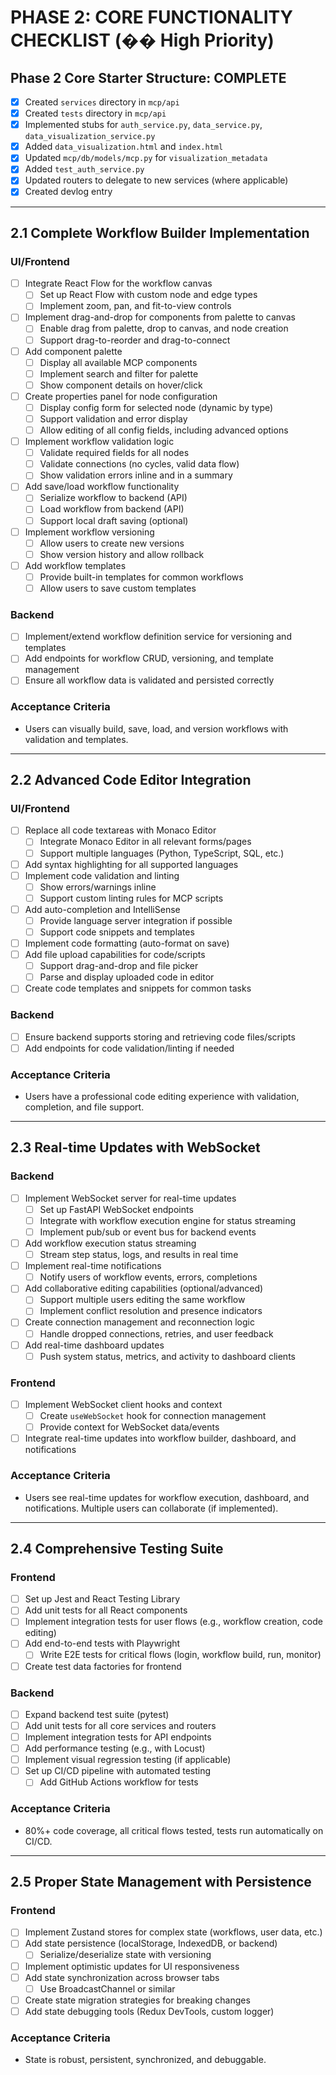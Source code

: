 # PHASE 2: CORE FUNCTIONALITY CHECKLIST (�� High Priority)

## Phase 2 Core Starter Structure: COMPLETE

- [x] Created `services` directory in `mcp/api`
- [x] Created `tests` directory in `mcp/api`
- [x] Implemented stubs for `auth_service.py`, `data_service.py`, `data_visualization_service.py`
- [x] Added `data_visualization.html` and `index.html`
- [x] Updated `mcp/db/models/mcp.py` for `visualization_metadata`
- [x] Added `test_auth_service.py`
- [x] Updated routers to delegate to new services (where applicable)
- [x] Created devlog entry

---

## 2.1 Complete Workflow Builder Implementation

### UI/Frontend

- [ ] Integrate React Flow for the workflow canvas
  - [ ] Set up React Flow with custom node and edge types
  - [ ] Implement zoom, pan, and fit-to-view controls
- [ ] Implement drag-and-drop for components from palette to canvas
  - [ ] Enable drag from palette, drop to canvas, and node creation
  - [ ] Support drag-to-reorder and drag-to-connect
- [ ] Add component palette
  - [ ] Display all available MCP components
  - [ ] Implement search and filter for palette
  - [ ] Show component details on hover/click
- [ ] Create properties panel for node configuration
  - [ ] Display config form for selected node (dynamic by type)
  - [ ] Support validation and error display
  - [ ] Allow editing of all config fields, including advanced options
- [ ] Implement workflow validation logic
  - [ ] Validate required fields for all nodes
  - [ ] Validate connections (no cycles, valid data flow)
  - [ ] Show validation errors inline and in a summary
- [ ] Add save/load workflow functionality
  - [ ] Serialize workflow to backend (API)
  - [ ] Load workflow from backend (API)
  - [ ] Support local draft saving (optional)
- [ ] Implement workflow versioning
  - [ ] Allow users to create new versions
  - [ ] Show version history and allow rollback
- [ ] Add workflow templates
  - [ ] Provide built-in templates for common workflows
  - [ ] Allow users to save custom templates

### Backend

- [ ] Implement/extend workflow definition service for versioning and templates
- [ ] Add endpoints for workflow CRUD, versioning, and template management
- [ ] Ensure all workflow data is validated and persisted correctly

### Acceptance Criteria

- Users can visually build, save, load, and version workflows with validation and templates.

---

## 2.2 Advanced Code Editor Integration

### UI/Frontend

- [ ] Replace all code textareas with Monaco Editor
  - [ ] Integrate Monaco Editor in all relevant forms/pages
  - [ ] Support multiple languages (Python, TypeScript, SQL, etc.)
- [ ] Add syntax highlighting for all supported languages
- [ ] Implement code validation and linting
  - [ ] Show errors/warnings inline
  - [ ] Support custom linting rules for MCP scripts
- [ ] Add auto-completion and IntelliSense
  - [ ] Provide language server integration if possible
  - [ ] Support code snippets and templates
- [ ] Implement code formatting (auto-format on save)
- [ ] Add file upload capabilities for code/scripts
  - [ ] Support drag-and-drop and file picker
  - [ ] Parse and display uploaded code in editor
- [ ] Create code templates and snippets for common tasks

### Backend

- [ ] Ensure backend supports storing and retrieving code files/scripts
- [ ] Add endpoints for code validation/linting if needed

### Acceptance Criteria

- Users have a professional code editing experience with validation, completion, and file support.

---

## 2.3 Real-time Updates with WebSocket

### Backend

- [ ] Implement WebSocket server for real-time updates
  - [ ] Set up FastAPI WebSocket endpoints
  - [ ] Integrate with workflow execution engine for status streaming
  - [ ] Implement pub/sub or event bus for backend events
- [ ] Add workflow execution status streaming
  - [ ] Stream step status, logs, and results in real time
- [ ] Implement real-time notifications
  - [ ] Notify users of workflow events, errors, completions
- [ ] Add collaborative editing capabilities (optional/advanced)
  - [ ] Support multiple users editing the same workflow
  - [ ] Implement conflict resolution and presence indicators
- [ ] Create connection management and reconnection logic
  - [ ] Handle dropped connections, retries, and user feedback
- [ ] Add real-time dashboard updates
  - [ ] Push system status, metrics, and activity to dashboard clients

### Frontend

- [ ] Implement WebSocket client hooks and context
  - [ ] Create `useWebSocket` hook for connection management
  - [ ] Provide context for WebSocket data/events
- [ ] Integrate real-time updates into workflow builder, dashboard, and notifications

### Acceptance Criteria

- Users see real-time updates for workflow execution, dashboard, and notifications. Multiple users can collaborate (if implemented).

---

## 2.4 Comprehensive Testing Suite

### Frontend

- [ ] Set up Jest and React Testing Library
- [ ] Add unit tests for all React components
- [ ] Implement integration tests for user flows (e.g., workflow creation, code editing)
- [ ] Add end-to-end tests with Playwright
  - [ ] Write E2E tests for critical flows (login, workflow build, run, monitor)
- [ ] Create test data factories for frontend

### Backend

- [ ] Expand backend test suite (pytest)
- [ ] Add unit tests for all core services and routers
- [ ] Implement integration tests for API endpoints
- [ ] Add performance testing (e.g., with Locust)
- [ ] Implement visual regression testing (if applicable)
- [ ] Set up CI/CD pipeline with automated testing
  - [ ] Add GitHub Actions workflow for tests

### Acceptance Criteria

- 80%+ code coverage, all critical flows tested, tests run automatically on CI/CD.

---

## 2.5 Proper State Management with Persistence

### Frontend

- [ ] Implement Zustand stores for complex state (workflows, user data, etc.)
- [ ] Add state persistence (localStorage, IndexedDB, or backend)
  - [ ] Serialize/deserialize state with versioning
- [ ] Implement optimistic updates for UI responsiveness
- [ ] Add state synchronization across browser tabs
  - [ ] Use BroadcastChannel or similar
- [ ] Create state migration strategies for breaking changes
- [ ] Add state debugging tools (Redux DevTools, custom logger)

### Acceptance Criteria

- State is robust, persistent, synchronized, and debuggable.
